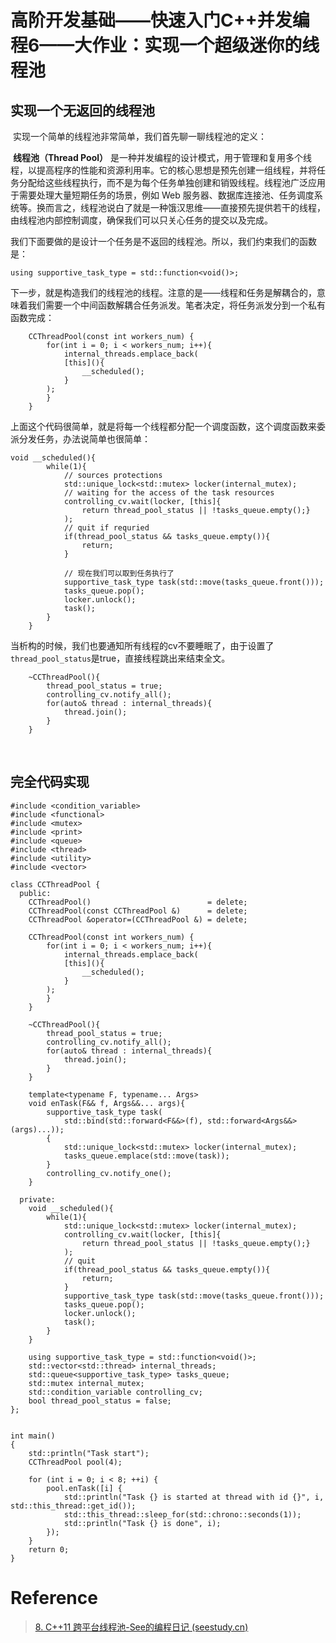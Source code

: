 # 高阶开发基础——快速入门C++并发编程6——大作业：实现一个超级迷你的线程池

## 实现一个无返回的线程池

​	实现一个简单的线程池非常简单，我们首先聊一聊线程池的定义：

​	**线程池（Thread Pool）** 是一种并发编程的设计模式，用于管理和复用多个线程，以提高程序的性能和资源利用率。它的核心思想是预先创建一组线程，并将任务分配给这些线程执行，而不是为每个任务单独创建和销毁线程。线程池广泛应用于需要处理大量短期任务的场景，例如 Web 服务器、数据库连接池、任务调度系统等。换而言之，线程池说白了就是一种饿汉思维——直接预先提供若干的线程，由线程池内部控制调度，确保我们可以只关心任务的提交以及完成。

​	我们下面要做的是设计一个任务是不返回的线程池。所以，我们约束我们的函数是：

```
using supportive_task_type = std::function<void()>;
```

​	下一步，就是构造我们的线程池的线程。注意的是——线程和任务是解耦合的，意味着我们需要一个中间函数解耦合任务派发。笔者决定，将任务派发分到一个私有函数完成：

```
    CCThreadPool(const int workers_num) {
        for(int i = 0; i < workers_num; i++){
            internal_threads.emplace_back(
            [this](){
                __scheduled();
            }
        );
        }
    }
```

​	上面这个代码很简单，就是将每一个线程都分配一个调度函数，这个调度函数来委派分发任务，办法说简单也很简单：

```
void __scheduled(){
        while(1){
        	// sources protections
            std::unique_lock<std::mutex> locker(internal_mutex);
            // waiting for the access of the task resources
            controlling_cv.wait(locker, [this]{
                return thread_pool_status || !tasks_queue.empty();}
            );
            // quit if requried
            if(thread_pool_status && tasks_queue.empty()){
                return;
            }
            
            // 现在我们可以取到任务执行了
            supportive_task_type task(std::move(tasks_queue.front()));
            tasks_queue.pop();
            locker.unlock();
            task();
        }
    }
```

​	当析构的时候，我们也要通知所有线程的cv不要睡眠了，由于设置了`thread_pool_status`是true，直接线程跳出来结束全文。

```
    ~CCThreadPool(){
        thread_pool_status = true;
        controlling_cv.notify_all();
        for(auto& thread : internal_threads){
            thread.join();
        }
    }
```

​	

## 完全代码实现

```
#include <condition_variable>
#include <functional>
#include <mutex>
#include <print>
#include <queue>
#include <thread>
#include <utility>
#include <vector>

class CCThreadPool {
  public:
    CCThreadPool()                          = delete;
    CCThreadPool(const CCThreadPool &)      = delete;
    CCThreadPool &operator=(CCThreadPool &) = delete;

    CCThreadPool(const int workers_num) {
        for(int i = 0; i < workers_num; i++){
            internal_threads.emplace_back(
            [this](){
                __scheduled();
            }
        );
        }
    }

    ~CCThreadPool(){
        thread_pool_status = true;
        controlling_cv.notify_all();
        for(auto& thread : internal_threads){
            thread.join();
        }
    }

    template<typename F, typename... Args>
    void enTask(F&& f, Args&&... args){
        supportive_task_type task(
            std::bind(std::forward<F&&>(f), std::forward<Args&&>(args)...));
        {
            std::unique_lock<std::mutex> locker(internal_mutex);
            tasks_queue.emplace(std::move(task));
        }
        controlling_cv.notify_one();
    }

  private:
    void __scheduled(){
        while(1){
            std::unique_lock<std::mutex> locker(internal_mutex);
            controlling_cv.wait(locker, [this]{
                return thread_pool_status || !tasks_queue.empty();}
            );
            // quit
            if(thread_pool_status && tasks_queue.empty()){
                return;
            }
            supportive_task_type task(std::move(tasks_queue.front()));
            tasks_queue.pop();
            locker.unlock();
            task();
        }
    }

    using supportive_task_type = std::function<void()>;
    std::vector<std::thread> internal_threads;
    std::queue<supportive_task_type> tasks_queue;
    std::mutex internal_mutex;
    std::condition_variable controlling_cv;
    bool thread_pool_status = false;
};


int main()
{
    std::println("Task start");
    CCThreadPool pool(4);
    
    for (int i = 0; i < 8; ++i) {
        pool.enTask([i] {
            std::println("Task {} is started at thread with id {}", i, std::this_thread::get_id());
            std::this_thread::sleep_for(std::chrono::seconds(1));
            std::println("Task {} is done", i);
        });
    }
    return 0;
}
```

# Reference

> [8. C++11 跨平台线程池-See的编程日记 (seestudy.cn)](http://www.seestudy.cn/?list_9/41.html)